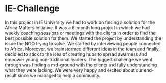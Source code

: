 # IE-Challenge
In this project in IE University we had to work on finding a solution for the Africa Matters Initiative. It was a 6-month long project in which we had weekly coaching sessions or meetings with the clients in order to find the best possible solution for them. 
We started the project by understanding the issue the NGO trying to solve. We started by interviewing people connected to Africa. Moreover, we brainstormed different ideas in the team and finally, decidied to stick to the idea of creating hubs to spread awarness and empower young non-traditional leaders. 
The biggest challenge we went through was finding a mid-ground with the clients and fully understanding what they were lacking. 
We were very happy and excited about our end-result since we managed to help a community. 
